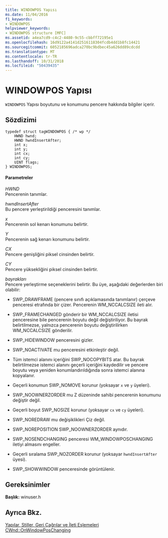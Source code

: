 ```yaml
---
title: WINDOWPOS Yapısı
ms.date: 11/04/2016
f1_keywords:
- WINDOWPOS
helpviewer_keywords:
- WINDOWPOS structure [MFC]
ms.assetid: a4ea7cd9-c4c2-4480-9c55-cbbff72195e1
ms.openlocfilehash: 16d9122a4141d2516118304fcdb4dd1b8fc14421
ms.sourcegitcommit: 6052185696adca270bc9bdbec45a626dd89cdcdd
ms.translationtype: MT
ms.contentlocale: tr-TR
ms.lasthandoff: 10/31/2018
ms.locfileid: "50439435"
---
```

# <a name="windowpos-structure"></a>WINDOWPOS Yapısı

`WINDOWPOS` Yapısı boyutunu ve konumunu pencere hakkında bilgiler içerir.

## <a name="syntax"></a>Sözdizimi

```
typedef struct tagWINDOWPOS { /* wp */
    HWND hwnd;
    HWND hwndInsertAfter;
    int x;
    int y;
    int cx;
    int cy;
    UINT flags;
} WINDOWPOS;
```

#### <a name="parameters"></a>Parametreler

*HWND*<br/>
Pencerenin tanımlar.

*hwndInsertAfter*<br/>
Bu pencere yerleştirildiği penceresini tanımlar.

*x*<br/>
Pencerenin sol kenarı konumunu belirtir.

*Y*<br/>
Pencerenin sağ kenarı konumunu belirtir.

*CX*<br/>
Pencere genişliğini piksel cinsinden belirtir.

*CY*<br/>
Pencere yüksekliğini piksel cinsinden belirtir.

*bayrakları*<br/>
Pencere yerleştirme seçeneklerini belirtir. Bu üye, aşağıdaki değerlerden biri olabilir:

- SWP_DRAWFRAME (pencere sınıfı açıklamasında tanımlanır) çerçeve penceresi etrafında bir çizer. Pencerenin WM_NCCALCSIZE ileti alır.

- SWP_FRAMECHANGED gönderir bir WM_NCCALCSIZE iletisi penceresine bile pencerenin boyutu değil değiştiriliyor. Bu bayrak belirtilmezse, yalnızca pencerenin boyutu değiştirilirken WM_NCCALCSIZE gönderilir.

- SWP_HIDEWINDOW penceresini gizler.

- SWP_NOACTIVATE mu penceresini etkinleştir değil.

- Tüm istemci alanını içeriğini SWP_NOCOPYBITS atar. Bu bayrak belirtilmezse istemci alanını geçerli içeriğini kaydedilir ve pencere boyutu veya yeniden konumlandırıldığında sonra istemci alanına kopyalanır.

- Geçerli konumun SWP_NOMOVE korunur (yoksayar `x` ve `y` üyeleri).

- SWP_NOOWNERZORDER mu Z düzeninde sahibi pencerenin konumunu değiştir değil.

- Geçerli boyut SWP_NOSIZE korunur (yoksayar `cx` ve `cy` üyeleri).

- SWP_NOREDRAW mu değişiklikleri Çiz değil.

- SWP_NOREPOSITION SWP_NOOWNERZORDER aynıdır.

- SWP_NOSENDCHANGING penceresi WM_WINDOWPOSCHANGING iletiyi almasını engeller.

- Geçerli sıralama SWP_NOZORDER korunur (yoksayar `hwndInsertAfter` üyesi).

- SWP_SHOWWINDOW penceresinde görüntülenir.

## <a name="requirements"></a>Gereksinimler

**Başlık:** winuser.h

## <a name="see-also"></a>Ayrıca Bkz.

[Yapılar, Stiller, Geri Çağrılar ve İleti Eşlemeleri](../../mfc/reference/structures-styles-callbacks-and-message-maps.md)<br/>
[CWnd::OnWindowPosChanging](../../mfc/reference/cwnd-class.md#onwindowposchanging)

